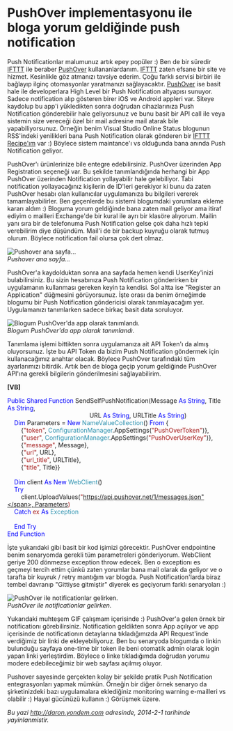 # PushOver implementasyonu ile bloga yorum geldiğinde push notification 

Push Notificationlar malumunuz artık epey popüler :) Ben de bir süredir
[IFTTT](https://ifttt.com/p/daronyondem) ile beraber
[PushOver](https://pushover.net/) kullananlardanım.
[IFTTT](https://ifttt.com/p/daronyondem) zaten efsane bir site ve
hizmet. Kesinlikle göz atmanızı tavsiye ederim. Çoğu farklı servisi
birbiri ile bağlayıp ilginç otomasyonlar yaratmanızı sağlayacaktır.
[PushOver](https://pushover.net/) ise basit hale ile developerlara High
Level bir Push Notification altyapısı sunuyor. Sadece notification alıp
gösteren birer iOS ve Android appleri var. Siteye kaydolup bu app'i
yükledikten sonra doğrudan cihazlarınıza Push Notification gönderebilir
hale geliyorsunuz ve bunu basit bir API call ile veya sistemin size
vereceği özel bir mail adresine mail atarak bile yapabiliyorsunuz.
Örneğin benim Visual Studio Online Status blogunun RSS'indeki
yenilikleri bana Push Notification olarak gönderen bir [IFTTT
Recipe'ım](https://ifttt.com/recipes/129843-visual-studio-online-service-update-leri-push-notification-olarak-gelir)
var :) Böylece sistem maintance'ı vs olduğunda bana anında Push
Notification geliyor.

PushOver'ı ürünlerinize bile entegre edebilirsiniz. PushOver üzerinden
App Registration seçeneği var. Bu şekilde tanımlandığında herhangi bir
App PushOver üzerinden Notification yollayabilir hale gelebiliyor. Tabi
notification yollayacağınız kişilerin de ID'leri gerekiyor ki bunu da
zaten PushOver hesabı olan kullanıcılar uygulamanıza bu bilgileri
vererek tamamlayabilirler. Ben geçenlerde bu sistemi blogumdaki
yorumlara ekleme kararı aldım :) Bloguma yorum geldiğinde bana zaten
mail geliyor ama itiraf ediyim o mailleri Exchange'de bir kural ile ayrı
bir klasöre alıyorum. Mailin yanı sıra bir de telefonuma Push
Notification gelse çok daha hızlı tepki verebilirim diye düşündüm.
Mail'i de bir backup kuyruğu olarak tutmuş olurum. Böylece notification
fail olursa çok dert olmaz.

![Pushover ana
sayfa...](media/bloga_yorum_geldiginde_push_notification/pushover1.gif)\
*Pushover ana sayfa...*

PushOver'a kaydolduktan sonra ana sayfada hemen kendi UserKey'inizi
bulabilirsiniz. Bu sizin hesabınıza Push Notification gönderirken bir
uygulamanın kullanması gereken keyin ta kendisi. Sol altta ise "Register
an Application" düğmesini görüyorsunuz. İşte orası da benim örneğimde
blogumu bir Push Notification göndericisi olarak tanımlayacağım yer.
Uygulamanızı tanımlarken sadece birkaç basit data soruluyor.

![Blogum PushOver'da app olarak
tanımlandı.](media/bloga_yorum_geldiginde_push_notification/pushover2.gif)\
*Blogum PushOver'da app olarak tanımlandı.*

Tanımlama işlemi bittikten sonra uygulamanıza ait API Token'ı da almış
oluyorsunuz. İşte bu API Token da bizim Push Notification göndermek için
kullanacağımız anahtar olacak. Böylece PushOver tarafındaki tüm
ayarlarımızı bitirdik. Artık ben de bloga geçip yorum geldiğinde
PushOver API'ına gerekli bilgilerin gönderilmesini sağlayabilirim.

**[VB]**

<span style="color:blue;">Public</span> <span
style="color:blue;">Shared</span> <span
style="color:blue;">Function</span> SendSelfPushNotification(Message <span
style="color:blue;">As</span> <span
style="color:blue;">String</span>, Title <span
style="color:blue;">As</span> <span style="color:blue;">String</span>, \
                                                 URL <span
style="color:blue;">As</span> <span
style="color:blue;">String</span>, URLTitle <span
style="color:blue;">As</span> <span style="color:blue;">String</span>)\
    <span style="color:blue;">Dim</span> Parameters = <span
style="color:blue;">New</span> <span
style="color:#2b91af;">NameValueCollection</span>() <span
style="color:blue;">From</span> {\
        {<span style="color:#a31515;">"token"</span>, <span
style="color:#2b91af;">ConfigurationManager</span>.AppSettings(<span
style="color:#a31515;">"PushOverToken"</span>)},\
        {<span style="color:#a31515;">"user"</span>, <span
style="color:#2b91af;">ConfigurationManager</span>.AppSettings(<span
style="color:#a31515;">"PushOverUserKey"</span>)},\
        {<span style="color:#a31515;">"message"</span>, Message},\
        {<span style="color:#a31515;">"url"</span>, URL},\
        {<span style="color:#a31515;">"url\_title"</span>, URLTitle},\
        {<span style="color:#a31515;">"title"</span>, Title}}\
\
    <span style="color:blue;">Dim</span> client <span
style="color:blue;">As</span> <span style="color:blue;">New</span> <span
style="color:#2b91af;">WebClient</span>()\
    <span style="color:blue;">Try</span>\
        client.UploadValues(<span
style="color:#a31515;">"https://api.pushover.net/1/messages.json"</span>, Parameters)\
    <span style="color:blue;">Catch</span> ex <span
style="color:blue;">As</span> <span
style="color:#2b91af;">Exception</span>\
\
    <span style="color:blue;">End</span> <span
style="color:blue;">Try</span>\
<span style="color:blue;">End</span> <span
style="color:blue;">Function</span>

İşte yukarıdaki gibi basit bir kod işimizi görecektir. PushOver
endpointine benim senaryomda gerekli tüm parametreleri gönderiyorum.
WebClient geriye 200 dönmezse exception throw edecek. Ben o exceptionı
es geçmeyi tercih ettim çünkü zaten yorumlar bana mail olarak da geliyor
ve o tarafta bir kuyruk / retry mantığım var blogda. Push
Notification'larda biraz tembel davranıp "Gittiyse gitmiştir" diyerek es
geçiyorum farklı senaryoları :)

![PushOver ile notificationlar
gelirken.](media/bloga_yorum_geldiginde_push_notification/pushover3.gif)\
*PushOver ile notificationlar gelirken.*

Yukarıdaki muhteşem GIF çalışmam içerisinde :) PushOver'a gelen örnek
bir notificationı görebilirsiniz. Notification geldikten sonra App
açılıyor ve app içerisinde de notificationın detaylarına tıkladığımızda
API Request'inde verdiğimiz bir linki de ekleyebiliyoruz. Ben bu
senaryoda blogumda o linkin bulunduğu sayfaya one-time bir token ile
beni otomatik admin olarak login yapan linki yerleştirdim. Böylece o
linke tıkladığımda doğrudan yorumu modere edebileceğimiz bir web sayfası
açılmış oluyor.

Pushover sayesinde gerçekten kolay bir şekilde pratik Push Notification
entegrasyonları yapmak mümkün. Örneğin bir diğer örnek senaryo da
şirketinizdeki bazı uygulamalara eklediğiniz monitoring warning
e-mailleri vs olabilir :) Hayal gücünüzü kullanın :) Görüşmek üzere.


*Bu yazi http://daron.yondem.com adresinde, 2014-2-1 tarihinde yayinlanmistir.*
